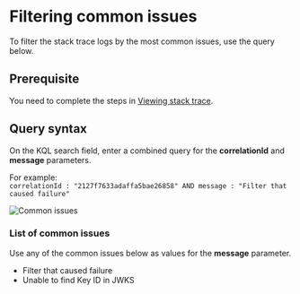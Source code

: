 # Filtering common issues

To filter the stack trace logs by the most common issues, use the query below.

## Prerequisite

You need to complete the steps in [Viewing stack trace](https://docs.developer.tech.gov.sg/docs/apex-cloud-troubleshooting-guide/docs/logs/viewing-stack-trace).

## Query syntax

On the KQL search field, enter a combined query for the  **correlationId** and **message** parameters.

For example:<br>
`correlationId : "2127f7633adaffa5bae26858" AND message : "Filter that caused failure"`

![Common issues](https://docs.developer.tech.gov.sg/docs/apex-cloud-troubleshooting-guide/images/common-issues.png)

### List of common issues

Use any of the common issues below as values for the **message** parameter.

- Filter that caused failure
- Unable to find Key ID in JWKS

